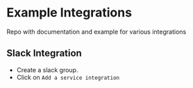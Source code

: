 # Example Integrations

Repo with documentation and example for various integrations

## Slack Integration
  - Create a slack group.
  - Click on `Add a service integration`
